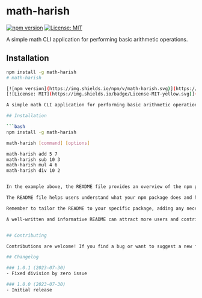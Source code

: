 # math-harish

[![npm version](https://img.shields.io/npm/v/math-harish.svg)](https://www.npmjs.com/package/math-harish)
[![License: MIT](https://img.shields.io/badge/License-MIT-yellow.svg)](https://opensource.org/licenses/MIT)

A simple math CLI application for performing basic arithmetic operations.

## Installation

````bash
npm install -g math-harish
# math-harish

[![npm version](https://img.shields.io/npm/v/math-harish.svg)](https://www.npmjs.com/package/math-harish)
[![License: MIT](https://img.shields.io/badge/License-MIT-yellow.svg)](https://opensource.org/licenses/MIT)

A simple math CLI application for performing basic arithmetic operations.

## Installation

```bash
npm install -g math-harish

math-harish [command] [options]

math-harish add 5 7
math-harish sub 10 3
math-harish mul 4 6
math-harish div 10 2


In the example above, the README file provides an overview of the npm package, including its name, a brief description, and badges for the npm version and the MIT License. It also includes instructions on how to install the package and how to use it with different commands for performing arithmetic operations.

The README file helps users understand what your npm package does and how they can use it. It's an essential part of your project's documentation and can make it easier for other developers to get started with your package.

Remember to tailor the README to your specific package, adding any necessary details, and provide clear instructions on how to use the CLI application. Also, include a `LICENSE` section to indicate the license under which your package is distributed (in this case, the MIT License). If you have additional features, dependencies, or usage guidelines, feel free to add them to the README as well.

A well-written and informative README can attract more users and contributors to your package, so take the time to ensure it is clear, concise, and up-to-date.


## Contributing

Contributions are welcome! If you find a bug or want to suggest a new feature, please open an issue or submit a pull request. Before contributing, please review our [contribution guidelines](CONTRIBUTING.md).

## Changelog

### 1.0.1 (2023-07-30)
- Fixed division by zero issue

### 1.0.0 (2023-07-30)
- Initial release
````
